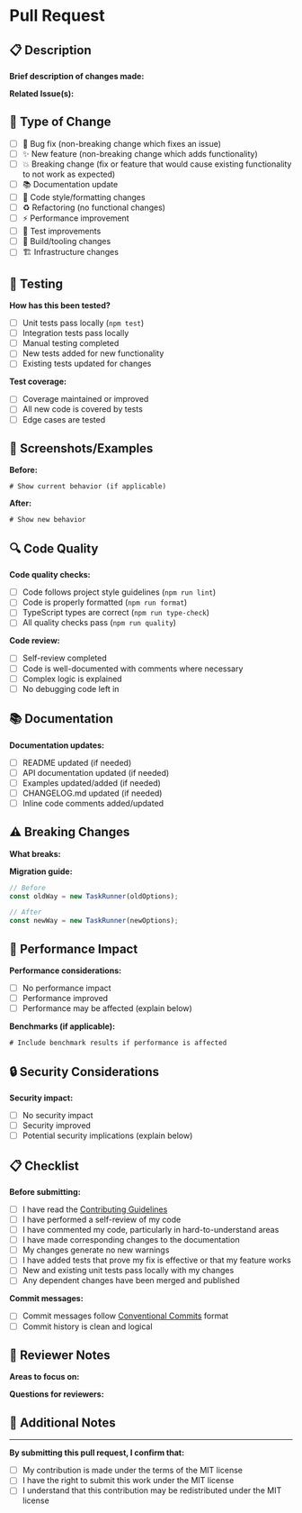 # Pull Request

## 📋 Description

**Brief description of changes made:**
<!-- Provide a clear and concise description of what this PR does -->

**Related Issue(s):**
<!-- Link related issues using keywords: Fixes #123, Closes #456, Relates to #789 -->

## 🔄 Type of Change

<!-- Mark the type of change with an [x] -->

- [ ] 🐛 Bug fix (non-breaking change which fixes an issue)
- [ ] ✨ New feature (non-breaking change which adds functionality)
- [ ] 💥 Breaking change (fix or feature that would cause existing functionality to not work as expected)
- [ ] 📚 Documentation update
- [ ] 🎨 Code style/formatting changes
- [ ] ♻️ Refactoring (no functional changes)
- [ ] ⚡ Performance improvement
- [ ] 🧪 Test improvements
- [ ] 🔧 Build/tooling changes
- [ ] 🏗️ Infrastructure changes

## 🧪 Testing

**How has this been tested?**
<!-- Describe the tests you ran and how to reproduce them -->

- [ ] Unit tests pass locally (`npm test`)
- [ ] Integration tests pass locally
- [ ] Manual testing completed
- [ ] New tests added for new functionality
- [ ] Existing tests updated for changes

**Test coverage:**
- [ ] Coverage maintained or improved
- [ ] All new code is covered by tests
- [ ] Edge cases are tested

## 📸 Screenshots/Examples

<!-- If applicable, add screenshots, code examples, or output samples -->

**Before:**
```
# Show current behavior (if applicable)
```

**After:**
```
# Show new behavior
```

## 🔍 Code Quality

**Code quality checks:**
- [ ] Code follows project style guidelines (`npm run lint`)
- [ ] Code is properly formatted (`npm run format`)
- [ ] TypeScript types are correct (`npm run type-check`)
- [ ] All quality checks pass (`npm run quality`)

**Code review:**
- [ ] Self-review completed
- [ ] Code is well-documented with comments where necessary
- [ ] Complex logic is explained
- [ ] No debugging code left in

## 📚 Documentation

**Documentation updates:**
- [ ] README updated (if needed)
- [ ] API documentation updated (if needed)
- [ ] Examples updated/added (if needed)
- [ ] CHANGELOG.md updated (if needed)
- [ ] Inline code comments added/updated

## ⚠️ Breaking Changes

<!-- If this is a breaking change, describe what breaks and how to migrate -->

**What breaks:**
<!-- List what existing functionality will no longer work -->

**Migration guide:**
<!-- Provide instructions for users to update their code -->

```typescript
// Before
const oldWay = new TaskRunner(oldOptions);

// After
const newWay = new TaskRunner(newOptions);
```

## 🚀 Performance Impact

**Performance considerations:**
- [ ] No performance impact
- [ ] Performance improved
- [ ] Performance may be affected (explain below)

**Benchmarks (if applicable):**
```
# Include benchmark results if performance is affected
```

## 🔒 Security Considerations

**Security impact:**
- [ ] No security impact
- [ ] Security improved
- [ ] Potential security implications (explain below)

## 📋 Checklist

**Before submitting:**
- [ ] I have read the [Contributing Guidelines](CONTRIBUTING.md)
- [ ] I have performed a self-review of my code
- [ ] I have commented my code, particularly in hard-to-understand areas
- [ ] I have made corresponding changes to the documentation
- [ ] My changes generate no new warnings
- [ ] I have added tests that prove my fix is effective or that my feature works
- [ ] New and existing unit tests pass locally with my changes
- [ ] Any dependent changes have been merged and published

**Commit messages:**
- [ ] Commit messages follow [Conventional Commits](https://www.conventionalcommits.org/) format
- [ ] Commit history is clean and logical

## 🎯 Reviewer Notes

**Areas to focus on:**
<!-- Highlight specific areas where you'd like reviewer attention -->

**Questions for reviewers:**
<!-- Any specific questions or concerns you have -->

## 📝 Additional Notes

<!-- Any additional information that would be helpful for reviewers -->

---

**By submitting this pull request, I confirm that:**
- [ ] My contribution is made under the terms of the MIT license
- [ ] I have the right to submit this work under the MIT license
- [ ] I understand that this contribution may be redistributed under the MIT license